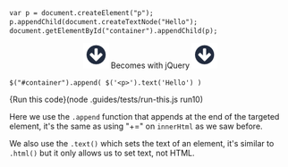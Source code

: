 ```
var p = document.createElement("p");
p.appendChild(document.createTextNode("Hello");
document.getElementById("container").appendChild(p);
```

<p style="text-align:center;"> <img src=".guides/img/arrow_down.png" class="arrow_down" /> Becomes with jQuery <img src=".guides/img/arrow_down.png" class="arrow_down" /> </p>

```
$("#container").append( $('<p>').text('Hello') )
```
{Run this code}(node .guides/tests/run-this.js run10)

Here we use the `.append` function that appends at the end of the targeted element, it's the same as using "+=" on `innerHtml` as we saw before.

We also use the `.text()` which sets the text of an element, it's similar to `.html()` but it only allows us to set text, not HTML. 